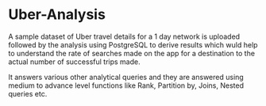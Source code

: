 # Uber-Analysis
A sample dataset of Uber travel details for a 1 day network is uploaded followed by the analysis using PostgreSQL to derive results which wuld help to understand the rate of searches made on the app for a destination to the actual number of successful trips made.

It answers various other analytical queries and they are answered using medium to advance level functions like Rank, Partition by, Joins, Nested queries etc.
